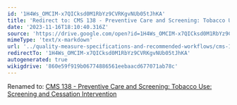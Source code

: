 ```yaml
---
id: '1H4Ws_OMCIM-x7QICksd0M1RbYz9CVRKgvNUb05tJhKA'
title: 'Redirect to: CMS 138 - Preventive Care and Screening: Tobacco Use: Screening and Cessation Intervention'
date: '2023-11-16T18:10:40.316Z'
source: 'https://drive.google.com/open?id=1H4Ws_OMCIM-x7QICksd0M1RbYz9CVRKgvNUb05tJhKA'
mimeType: 'text/x-markdown'
url: '../quality-measure-specifications-and-recommended-workflows/cms-138-preventive-care-and-screening-tobacco-use-screening-and-cessation-intervention.md'
redirectTo: '1H4Ws_OMCIM-x7QICksd0M1RbYz9CVRKgvNUb05tJhKA'
autogenerated: true
wikigdrive: '860e59f919b06774886561eebaacd677071ab78c'
---
```

Renamed to: [CMS 138 - Preventive Care and Screening: Tobacco Use: Screening and Cessation Intervention](../quality-measure-specifications-and-recommended-workflows/cms-138-preventive-care-and-screening-tobacco-use-screening-and-cessation-intervention.md)
